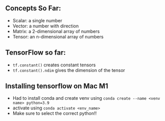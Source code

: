 ## Concepts So Far:

- Scalar: a single number
- Vector: a number with direction
- Matrix: a 2-dimensional array of numbers
- Tensor: an n-dimensional array of numbers

## TensorFlow so far:

- `tf.constant()` creates constant tensors
- `tf.constant().ndim` gives the dimension of the tensor

## Installing tensorflow on Mac M1

- Had to install conda and create venv using `conda create --name <venv name> python=3.9`
- activate using `conda activate <env_name>`
- Make sure to select the correct python!!
